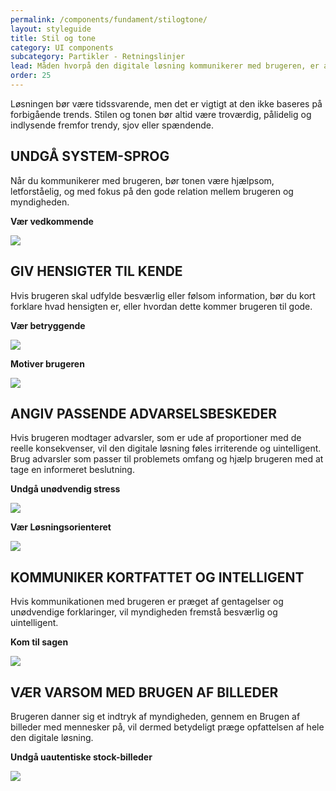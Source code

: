 ```yaml
---
permalink: /components/fundament/stilogtone/
layout: styleguide
title: Stil og tone
category: UI components
subcategory: Partikler - Retningslinjer
lead: Måden hvorpå den digitale løsning kommunikerer med brugeren, er afgørende for hvordan myndigheden opfattes. Sat lidt på  spidsen betyder dette, at hvis løsningen føles langtrukken, besværlig og uintelligent, vil myndigheden den repræsenterer opfattes ligeså. En digital løsning bør anvende en intelligent, venlig og vedkommende tone - nøjagtigt som du ville forvente af en god menneskelig servicemedarbejder. 
order: 25
---
```


Løsningen bør være tidssvarende, men det er vigtigt at den ikke baseres på forbigående trends. Stilen og tonen bør altid være troværdig, pålidelig og indlysende  fremfor trendy, sjov eller spændende. 

## UNDGÅ SYSTEM-SPROG

Når du kommunikerer med brugeren, bør tonen være hjælpsom, letforståelig, og med fokus på den gode relation mellem brugeren og myndigheden. 

<div class="usa-grid-full">
    <div class="usa-width-one-third">
        <p><strong>Vær vedkommende</strong></p>
    </div>
    <div class="usa-width-two-thirds">
        <img src="{{ site.baseurl }}/img/retningslinjer/dodont.png"
        style="">
    </div>
</div>

## GIV HENSIGTER TIL KENDE 

Hvis brugeren skal udfylde besværlig eller følsom information, bør du kort forklare hvad hensigten er, eller hvordan dette kommer brugeren til gode. 


<div class="usa-grid-full">
    <div class="usa-width-one-third">
        <p><strong>Vær betryggende</strong></p>
    </div>
    <div class="usa-width-two-thirds">
        <img src="{{ site.baseurl }}/img/retningslinjer/dodont.png"
        style="">
    </div>
</div>

<div class="usa-grid-full">
    <div class="usa-width-one-third">
        <p><strong>Motiver brugeren</strong></p>
    </div>
    <div class="usa-width-two-thirds">
        <img src="{{ site.baseurl }}/img/retningslinjer/dodont.png"
        style="">
    </div>
</div>

## ANGIV PASSENDE ADVARSELSBESKEDER

Hvis brugeren modtager advarsler, som er ude af proportioner med de reelle konsekvenser, vil den digitale løsning føles irriterende og uintelligent. Brug advarsler som passer til problemets omfang og hjælp brugeren med at tage en informeret beslutning.  


<div class="usa-grid-full">
    <div class="usa-width-one-third">
        <p><strong>Undgå unødvendig stress</strong></p>
    </div>
    <div class="usa-width-two-thirds">
        <img src="{{ site.baseurl }}/img/retningslinjer/dodont_stilogtone_1.png"
        style="">
    </div>
</div>

<div class="usa-grid-full">
    <div class="usa-width-one-third">
        <p><strong>Vær Løsningsorienteret</strong></p>
    </div>
    <div class="usa-width-two-thirds">
        <img src="{{ site.baseurl }}/img/retningslinjer/dodont_stilogtone_1.png"
        style="">
    </div>
</div>


## KOMMUNIKER KORTFATTET OG INTELLIGENT

Hvis kommunikationen med brugeren er præget af gentagelser og unødvendige forklaringer, vil myndigheden fremstå besværlig og uintelligent. 


<div class="usa-grid-full">
    <div class="usa-width-one-third">
        <p><strong>Kom til sagen</strong></p>
    </div>
    <div class="usa-width-two-thirds">
        <img src="{{ site.baseurl }}/img/retningslinjer/dodont.png"
        style="">
    </div>
</div>

## VÆR VARSOM MED BRUGEN AF BILLEDER

Brugeren danner sig et indtryk af myndigheden, gennem en Brugen af billeder med mennesker på, vil dermed betydeligt præge opfattelsen af hele den digitale løsning. 


<div class="usa-grid-full">
    <div class="usa-width-one-third">
        <p><strong>Undgå uautentiske stock-billeder</strong></p>
    </div>
    <div class="usa-width-two-thirds">
        <img src="{{ site.baseurl }}/img/retningslinjer/dodont.png"
        style="">
    </div>
</div>
